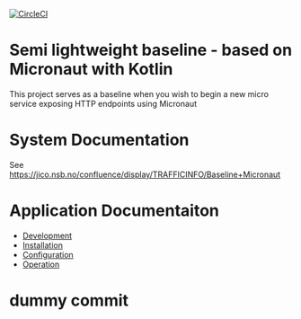 [![CircleCI](https://circleci.com/gh/nsbno/trafficinfo-baseline-micronaut.svg?style=svg&circle-token=67eb02d828d5a7e61e775f7840c387cc5be36dca)](https://circleci.com/gh/nsbno/trafficinfo-baseline-micronaut)


# Semi lightweight baseline - based on Micronaut with Kotlin
This project serves as a baseline when you wish to begin a new micro service exposing HTTP endpoints using Micronaut


# System Documentation
See https://jico.nsb.no/confluence/display/TRAFFICINFO/Baseline+Micronaut

# Application Documentaiton
- [Development](/docs/development.md)
- [Installation](/docs/installation.md)
- [Configuration](/docs/configuration.md)
- [Operation](/docs/operation.md)


# dummy commit
